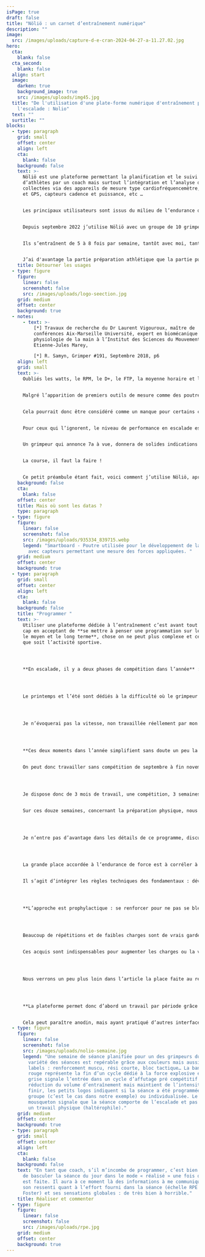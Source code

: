 ```yaml
---
isPage: true
draft: false
title: "Nöliö : un carnet d’entraînement numérique"
description: ""
image:
  src: /images/uploads/capture-d-e-cran-2024-04-27-a-11.27.02.jpg
hero:
  cta:
    blank: false
  cta_second:
    blank: false
  align: start
  image:
    darken: true
    background_image: true
    src: /images/uploads/img45.jpg
  title: "De l'utilisation d'une plate-forme numérique d'entraînement pour
    l'escalade : Nolio"
  text: ""
  surtitle: ""
blocks:
  - type: paragraph
    grid: small
    offset: center
    align: left
    cta:
      blank: false
    background: false
    text: >-
      Nöliö est une plateforme permettant la planification et le suivi
      d’athlètes par un coach mais surtout l’intégration et l’analyse de données
      collectées via des appareils de mesure type cardiofréquencemètre, compteur
      et GPS, capteurs cadence et puissance, etc …


      Les principaux utilisateurs sont issus du milieu de l’endurance quelle que soit sa forme : trail, cyclisme, triathlon, vtt, ski de fond, aviron, etc … 


      Depuis septembre 2022 j’utilise Nöliö avec un groupe de 10 grimpeurs au sein d’une section sportive scolaire escalade au Lycée Montesquieu de Bordeaux. Le niveau est assez hétérogène entre les plus jeunes (classe de seconde) et les plus anciens (terminale) mais ils évoluent globalement entre le régional et le national (dans les deux disciplines que sont le bloc et la difficulté). 


      Ils s’entraînent de 5 à 8 fois par semaine, tantôt avec moi, tantôt avec un entraîneur de club (partenariat).


      J’ai d'avantage la partie préparation athlétique que la partie pure escalade.
    title: Détourner les usages
  - type: figure
    figure:
      linear: false
      screenshot: false
      src: /images/uploads/logo-seection.jpg
    grid: medium
    offset: center
    background: true
  - notes:
      - text: >-
          [*] Travaux de recherche du Dr Laurent Vigouroux, maître de
          conférences Aix-Marseille Université, expert en biomécanique et en
          physiologie de la main à l’Institut des Sciences du Mouvement
          Etienne-Jules Marey,

          [*] R. Samyn, Grimper #191, Septembre 2018, p6
    align: left
    grid: small
    text: >-
      Oubliés les watts, le RPM, le D+, le FTP, la moyenne horaire et le reste. 


      Malgré l’apparition de premiers outils de mesure comme des poutres avec capteur (photo ci-contre \[*]), l’entraînement du grimpeur n’est pas appareillé rendant inopérantes la kyrielle d’analyses  statistiques proposées par Nöliö mais aussi toutes les séances préparées en amont pour être envoyées à nos fameuses montres (séance dite « structurée » qui permet un guidage pas à pas depuis le terminal tout en pédalant ou courant).  


      Cela pourrait donc être considéré comme un manque pour certains coachs issus du milieu de l’endurance, mais en l’escalade, vu qu’il n’existe pas vraiment de système de collecte des données résultant de l’activité du grimpeur, point de vide. Il n’y a pas si longtemps, les meilleurs grimpeurs français utilisaient une mesure qui pourra en surprendre certains avec le comptage pur et simple du nombre de mouvements de main réalisés dans une séance \[*]. Quel que soit le type de travail on se basait ainsi sur un élément quantifiable : le nombre de « mouv » engagés  par le haut du corps, avec une notion d’intensité des dits mouvements, quand même, type RPE de Foster. Je vous laisse imaginer un carnet d’entraînement de coureur où ne seraient référencés que le nombre de foulées … 


      Pour ceux qui l’ignorent, le niveau de performance en escalade est relatif à la voie ou au bloc que vous avez été capable de réaliser (atteindre le sommet). Les cotations, sujet on ne peut plus discuté au sein de la communauté, sont proposées par les ouvreurs ou le premier grimpeur qui réussit à aller au sommet. Les suivants confirmeront ou pas la proposition de cotation.  En prolongeant le rapprochement avec la CAP, point de tergiversation quant à votre chrono sur un 10km plat. Si vous faites 50’ ou 35’, chacun saura situer votre niveau.  


      Un grimpeur qui annonce 7a à vue, donnera de solides indications sur son niveau, mais d’avantage comme un potentiel que référence absolue. Un peu comme une VMA, qui peut laisser espérer tel ou tel chrono sur une distance donnée, mais qui ne garantit rien. 


      La course, il faut la faire ! 


      Ce petit préambule étant fait, voici comment j’utilise Nöliö, après 4 mois de paramétrages et d’adaptations, bien conscient de n’exploiter que très peu la puissance de l’outil !
    background: false
    cta:
      blank: false
    offset: center
    title: Mais où sont les datas ?
    type: paragraph
  - type: figure
    figure:
      linear: false
      screenshot: false
      src: /images/uploads/935334_839715.webp
      legend: "Smartboard - Poutre utilisée pour le développement de la force à doigts
        avec capteurs permettant une mesure des forces appliquées. "
    grid: medium
    offset: center
    background: true
  - type: paragraph
    grid: small
    offset: center
    align: left
    cta:
      blank: false
    background: false
    title: "Programmer "
    text: >-
      Utiliser une plateforme dédiée à l’entraînement c’est avant tout passer un
      cap en acceptant de **se mettre à penser une programmation sur le court,
      le moyen et le long terme**, chose on ne peut plus complexe et ce qu’elle
      que soit l’activité sportive.




      **En escalade, il y a deux phases de compétition dans l’année** : automne et hiver consacré au bloc qui demande beaucoup de force, de qualité de coordination, de l’explosivité pour un effort bref d’environ 4 à 8 mouvements. 




      Le printemps et l’été sont dédiés à la difficulté où le grimpeur doit essayer d’atteindre le sommet d’une voie de 12 à 15m : ici la lecture de la voie et la méthode choisie par le grimpeur sont centrales ainsi que sa capacité à économiser ses fléchisseurs (doigts et poignets). L’affectif est aussi très important car la peur de la chute peut vraiment être un facteur très limitant. 




      Je n’évoquerai pas la vitesse, non travaillée réellement par mon groupe, n’ayant pas l’outil de travail aux normes : mur de 15 mètres avec enrouleur rapide. 




      **Ces deux moments dans l’année simplifient sans doute un peu la planification** tout comme le peu de compétitions proposées (départemental, régional, inter région, national … pour ceux qui vont au bout). 


      On peut donc travailler sans compétition de septembre à fin novembre. Les 2 premières échéances  sont placées début décembre et début janvier pour tous les membres du groupe. 




      Je dispose donc de 3 mois de travail, une compétition, 3 semaines, une compétition. 


      Sur ces douze semaines, concernant la préparation physique, nous faisons d’abord un cycle d’endurance de force (5 semaines) puis un cycle de force (3 semaines), suivi d’un cycle d’explosivité (2 semaines) puis une phase d’affutage (2 semaines). 




      Je n’entre pas d’avantage dans les détails de ce programme, discutable en tous points, mais qui a largement vu progresser les grimpeurs en force max (charge max, vitesse faible)  mais aussi en vitesse-force (charge faible 30-40%, vitesse élevée). 




      La grande place accordée à l’endurance de force est à corréler à l’apprentissage des patterns de la musculation par les élèves : sécurité, posture, respiration, trajet moteur, cadence … 


      Il s’agit d’intégrer les règles techniques des fondamentaux : développé couché, squat, tirage dos vertical/horizontal,   traction, etc … 




      **L’approche est prophylactique : se renforcer pour ne pas se blesser et rendre possible les progrès sur le long terme.** 




      Beaucoup de répétitions et de faibles charges sont de vrais garde-fous pour éviter les blessures en apprenant à maîtriser des trajets moteurs propres, les verrouillages nécessaires pour protéger une articulation, savoir détecter une dégradation gestuelle pour arrêter sa série. 


      Ces acquis sont indispensables pour augmenter les charges ou la vitesse d’exécution.




      Nous verrons un peu plus loin dans l’article la place faite au renforcement musculaire, notamment avec des exemples de séance type et l’utilisation des métriques dans Nöliö. 




      **La plateforme permet donc d’abord un travail par période grâce à son calendrier à visualisation hebdo/mois/trimestre/année**. 


      Cela peut paraître anodin, mais ayant pratiqué d’autres interfaces, je trouve que la plasticité des éléments à voir est vraiment de très fonctionnelle. Le soin apporté au graphisme est également très agréable et je rajoute que tout est paramétrable à souhait, ce qui est tout à fait rare.
  - type: figure
    figure:
      linear: false
      screenshot: false
      src: /images/uploads/nolio-semaine.jpg
      legend: "Une semaine de séance planifiée pour un des grimpeurs du groupe : la
        variété des séances est repérable grâce aux couleurs mais aussi avec les
        labels : renforcement muscu, rési courte, bloc tactique… La bandelette
        rouge représente la fin d’un cycle dédié à la force explosive et la
        grise signale l’entrée dans un cycle d’affutage pré compétitif :
        réduction du volume d’entraînement mais maintient de l’intensité. Pour
        finir, les petits logos indiquent si la séance a été programmée pour le
        groupe (c’est le cas dans notre exemple) ou individualisée. Le petit
        mousqueton signale que la séance comporte de l’escalade et pas seulement
        un travail physique (haltérophile)."
    grid: medium
    offset: center
    background: true
  - type: paragraph
    grid: small
    offset: center
    align: left
    cta:
      blank: false
    background: false
    text: "En tant que coach, s’il m’incombe de programmer, c’est bien au grimpeur
      de basculer la séance du jour dans le mode « réalisé » une fois qu’elle
      est faite. Il aura à ce moment là des informations à me communiquer, comme
      son ressenti quant à l’effort fourni dans la séance (échelle RPE de
      Foster) et ses sensations globales : de très bien à horrible."
    title: Réaliser et commenter
  - type: figure
    figure:
      linear: false
      screenshot: false
      src: /images/uploads/rpe.jpg
    grid: medium
    offset: center
    background: true
---
```

